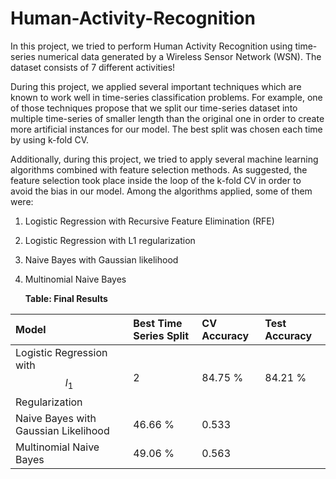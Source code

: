 # Human-Activity-Recognition

In this project, we tried to perform Human Activity Recognition using time-series numerical data generated by a Wireless Sensor Network (WSN). The dataset consists of 7 different activities!

During this project, we applied several important techniques which are known to work well in time-series classification problems. For example, one of those techniques propose that we split our time-series dataset into multiple time-series of smaller length than the original one in order to create more artificial instances for our model. The best split was chosen each time by using k-fold CV.

Additionally, during this project, we tried to apply several machine learning algorithms combined with feature selection methods. As suggested, the feature selection took place inside the loop of the k-fold CV in order to avoid the bias in our model. Among the algorithms applied, some of them were:

1) Logistic Regression with Recursive Feature Elimination (RFE)
2) Logistic Regression with L1 regularization
3) Naive Bayes with Gaussian likelihood
4) Multinomial Naive Bayes


   **Table: Final Results**



|      Model 			| Best Time Series Split     	| CV Accuracy  | Test Accuracy |  
|:-----------------	|:-----------	|:-----------	|:-----------	|
| Logistic Regression with $$l_1$$ Regularization        | 2   	| 84.75 %        | 84.21 %        | 
| Naive Bayes with Gaussian Likelihood          	| 46.66 %        | 0.533        |
| Multinomial Naive Bayes           	| 49.06 %        | 0.563        |
